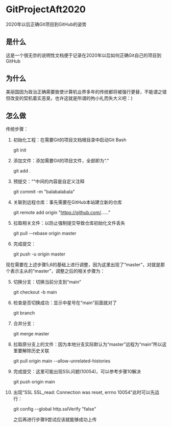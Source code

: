 # GitProjectAft2020

2020年以后正确Git项目到GitHub的姿势    

## 是什么

这是一个很无奈的说明性文档便于记录在2020年以后如何正确Git自己的项目到GitHub    

## 为什么

美丽国因为政治正确需要致使计算机业界多年的传统都将被强行更替，不能谓之错但改变的契机着实恶臭，也许这就是所谓的拘小礼而失大义吧：)    

## 怎么做

传统步骤：    

1. 初始化工程：在需要Git的项目文档根目录中启动Git Bash

   git init    

2. 添加文件：添加需要Git的项目文件，全部即为“.”

   git add .    

3. 预提交：“”中间的内容是自定义注释

   git commit -m "balabalabala"    

4. 关联到远程仓库：事先需要在GitHub本站建立新的仓库

   git remote add origin "https://github.com/......"    

5. 拉取相关文件：以防止强制提交导致仓库初始化文件丢失

   git pull --rebase origin master    

6. 完成提交：

   git push -u origin master    

现在需要在上述步骤5,6的基础上进行调整，因为这里出现了“master”，对就是那个表示主从的“master”，调整之后的相关步骤为：    

5. 切换分支：切换当前分支到“main”

   git checkout -b main    

6. 检查是否切换成功：显示中星号在“main”前面就对了

   git branch    

7. 合并分支：

   git merge master    

8. 拉取原分支上的文件：因为本地分支实际默认为“master”远程为“main”所以这里要解除历史关联

   git pull origin main --allow-unrelated-histories    

9. 完成提交：这里可能出现SSL问题(10054)，可以参考步骤10解决

   git push origin main    

10. 出现“SSL SSL_read: Connection was reset, errno 10054”此时可以先运行：

    git config --global http.sslVerify "false"

    之后再进行步骤9尝试应该就能够成功上传
